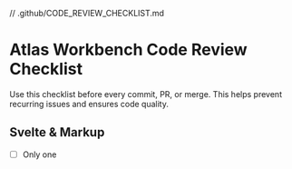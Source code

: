 // .github/CODE_REVIEW_CHECKLIST.md

# Atlas Workbench Code Review Checklist

Use this checklist before every commit, PR, or merge. This helps prevent recurring issues and ensures code quality.

## Svelte & Markup
- [ ] Only one <script> block per .svelte file (no duplicates)
- [ ] All <div>, <section>, <main>, etc. are properly closed
- [ ] Use <button> for actions, <a> for navigation (with href)
- [ ] All event handlers use Svelte syntax (onclick, on:click, etc.)
- [ ] No inline JS event attributes (use Svelte's on: syntax)
- [ ] All form fields have <label> elements
- [ ] ARIA roles and labels are present where needed
- [ ] No a11y warnings in VS Code or browser dev tools

## Tailwind & Styling
- [ ] Use Tailwind utility classes for layout and styling
- [ ] Use DaisyUI classes for components where possible
- [ ] No deprecated Tailwind patterns (see copilot-instructions.md)

## TypeScript & Logic
- [ ] All logic in <script lang="ts"> block
- [ ] All props, state, and functions are typed
- [ ] No business logic in layout files—use stores/services
- [ ] All entity CRUD logic is in stores/services, not UI

## Stores & State
- [ ] Use Svelte stores for cross-component state
- [ ] Use context for dependency injection if needed
- [ ] No direct DOM manipulation unless absolutely necessary

## CLI & Modularization
- [ ] CLI logic is in dedicated modules/stores
- [ ] Each entity has its own CLI handler module
- [ ] CLI state/context/history is managed in a store

## General
- [ ] All user content is scoped by user_id
- [ ] All files have clear comments and JSDoc where needed
- [ ] No commented-out legacy code left in PRs
- [ ] README and docs updated if architecture changes

---

Keep this checklist up to date as the project evolves!
